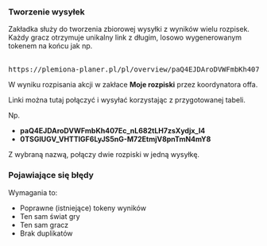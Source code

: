 ### Tworzenie wysyłek

Zakładka służy do tworzenia zbiorowej wysyłki z wyników wielu rozpisek. Każdy gracz otrzymuje unikalny link z długim, losowo wygenerowanym tokenem na końcu jak np.
<br>
<br>

<pre>
https://plemiona-planer.pl/pl/overview/paQ4EJDAroDVWFmbKh407Ec_nL682tLH7zsXydjx_I4
</pre>

W wyniku rozpisania akcji w zakłace <b>Moje rozpiski</b> przez koordynatora offa.


Linki można tutaj połączyć i wysyłać korzystając z przygotowanej tabeli.


Np.

- **paQ4EJDAroDVWFmbKh407Ec_nL682tLH7zsXydjx_I4**
- **0TSGIUGV_VHTTlGF6LyJS5nG-M72EtmjV8pnTmN4mY8**


Z wybraną nazwą, połączy dwie rozpiski w jedną wysyłkę.

### Pojawiające się błędy

Wymagania to:
- Poprawne (istniejące) tokeny wyników
- Ten sam świat gry
- Ten sam gracz
- Brak duplikatów
